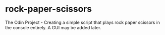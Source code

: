 # rock-paper-scissors
The Odin Project - Creating a simple script that plays rock paper scissors in the console entirely.  A GUI may be added later.
